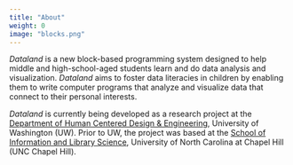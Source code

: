 ```yaml
---
title: "About"
weight: 0
image: "blocks.png"
---
```


_Dataland_ is a new block-based programming system designed to help middle and high-school-aged students learn and do data analysis and visualization. _Dataland_ aims to foster data literacies in children by enabling them to write computer programs that analyze and visualize data that connect to their personal interests.

_Dataland_ is currently being developed as a research project at the [Department of Human Centered Design & Engineering](https://www.hcde.washington.edu/), University of Washington (UW). Prior to UW, the project was based at the [School of Information and Library Science](https://sils.unc.edu/), University of North Carolina at Chapel Hill (UNC Chapel Hill).